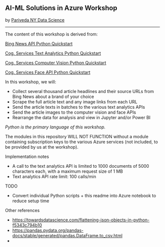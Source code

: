 ## AI-ML Solutions in Azure Workshop

by [Pariveda NY Data Science](github.com/pariveda-ny-data-science)

---

The content of this workshop is derived from:

[Bing News API Python Quickstart](https://docs.microsoft.com/en-us/azure/cognitive-services/bing-news-search/python)

[Cog. Services Text Analytics Python Quickstart](https://docs.microsoft.com/en-us/azure/cognitive-services/text-analytics/quickstarts/python)

[Cog. Services Computer Vision Python Quickstart](https://docs.microsoft.com/en-us/azure/cognitive-services/computer-vision/quickstarts/python-analyze)

[Cog. Services Face API Python Quickstart](https://docs.microsoft.com/en-us/azure/cognitive-services/face/QuickStarts/Python)

In this workshop, we will:
* Collect several thousand article headlines and their source URLs from Bing News about a brand of your choice
* Scrape the full article text and any image links from each URL
* Send the article texts in batches to the various text analytics APIs
* Send the article images to the computer vision and face APIs
* Rearrange the data for analysis and view in Jupyter and/or Power BI

*Python is the primary language of this workshop.*

The modules in this repository WILL NOT FUNCTION without a module containing subscription keys to the various Azure services (not included, to be provided by us at the workshop).

Implementation notes
* A call to the text analytics API is limited to 1000 documents of 5000 characters each, with a maximum request size of 1 MB
* Text analytics API rate limit: 100 calls/min

TODO
* Convert individual Python scripts + this readme into Azure notebook to reduce setup time

Other references
* https://towardsdatascience.com/flattening-json-objects-in-python-f5343c794b10
* https://pandas.pydata.org/pandas-docs/stable/generated/pandas.DataFrame.to_csv.html
* 